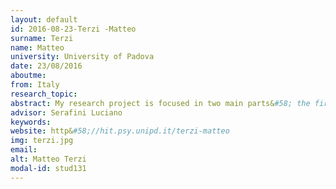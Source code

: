 ```yaml
---
layout: default 
id: 2016-08-23-Terzi -Matteo
surname: Terzi 
name: Matteo
university: University of Padova
date: 23/08/2016
aboutme: 
from: Italy
research_topic: 
abstract: My research project is focused in two main parts&#58; the first one is time-series classification and anomaly detection applied to several practical problems (such as activity recognition), which are not been investigated yet or are only partially solved. One of my objectives is to incorporate the dynamics information of the problem at hand within a machine learning algorithm. At this aim, deep learning solutions can provide state-of-art performance in terms of accuracy. However, it is well-known that current DL architectures are not robust with respect to small perturbations applied to the input signal. Currently, the state-of-the-art approach to tackle this issue is adversarial learning which consists on solving a saddle point problem. This approach provides more robust but less accurate solutions. Moreover, the training phase is very slow. Thus, my second part regards the study of robustness of deep-learning algorithm in order to provide solutions that are robust and accurate at the same time.
advisor: Serafini Luciano
keywords: 
website: http&#58;//hit.psy.unipd.it/terzi-matteo
img: terzi.jpg
email: 
alt: Matteo Terzi 
modal-id: stud131
---
```

